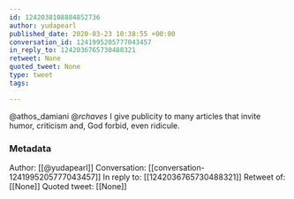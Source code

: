 ```yaml
---
id: 1242038108884852736
author: yudapearl
published_date: 2020-03-23 10:38:55 +00:00
conversation_id: 1241995205777043457
in_reply_to: 1242036765730488321
retweet: None
quoted_tweet: None
type: tweet
tags:

---
```


@athos_damiani @_rchaves_ I give publicity to many articles that invite humor, criticism and, God forbid, even ridicule.

### Metadata

Author: [[@yudapearl]]
Conversation: [[conversation-1241995205777043457]]
In reply to: [[1242036765730488321]]
Retweet of: [[None]]
Quoted tweet: [[None]]
